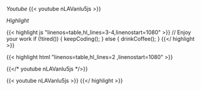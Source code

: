 *Youtube*
{{< youtube nLAVanlu5js >}}

*Highlight*

{{< highlight js
"linenos=table,hl_lines=3-4,linenostart=1080" >}}
// Enjoy your work
if (!tired()) {
keepCoding();
} else {
drinkCoffee();
}
{{</ highlight >}}

{{< highlight html
"linenos=table,hl_lines=2 ,linenostart=1080" >}}
<!-- Generated Youtube source code for video -->
{{</* youtube nLAVanlu5js */>}}
<!-- Output -->
{{< youtube nLAVanlu5js >}}
{{</ highlight >}}